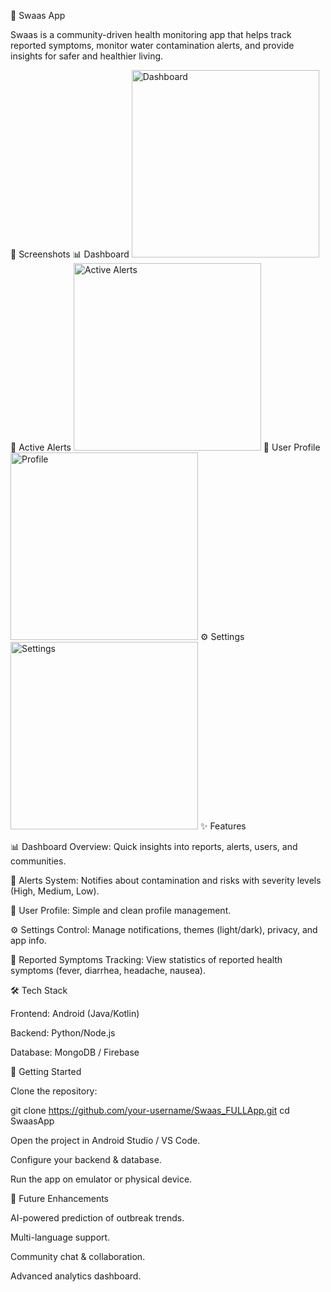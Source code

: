🌱 Swaas App

Swaas is a community-driven health monitoring app that helps track reported symptoms, monitor water contamination alerts, and provide insights for safer and healthier living.

📱 Screenshots
📊 Dashboard
<img src="![Uploading WhatsApp Image 2025-09-13 at 13.42.17_cea4f0f6.jpg…]()
" alt="Dashboard" width="300"/>
🚨 Active Alerts
<img src="IMG-20250913-WA0014.jpg" alt="Active Alerts" width="300"/>
👤 User Profile
<img src="IMG-20250913-WA0016.jpg" alt="Profile" width="300"/>
⚙️ Settings
<img src="IMG-20250913-WA0018.jpg" alt="Settings" width="300"/>
✨ Features

📊 Dashboard Overview: Quick insights into reports, alerts, users, and communities.

🚨 Alerts System: Notifies about contamination and risks with severity levels (High, Medium, Low).

👤 User Profile: Simple and clean profile management.

⚙️ Settings Control: Manage notifications, themes (light/dark), privacy, and app info.

🦠 Reported Symptoms Tracking: View statistics of reported health symptoms (fever, diarrhea, headache, nausea).

🛠️ Tech Stack

Frontend: Android (Java/Kotlin)

Backend: Python/Node.js

Database: MongoDB / Firebase

🚀 Getting Started

Clone the repository:

git clone https://github.com/your-username/Swaas_FULLApp.git
cd SwaasApp


Open the project in Android Studio / VS Code.

Configure your backend & database.

Run the app on emulator or physical device.

📌 Future Enhancements

AI-powered prediction of outbreak trends.

Multi-language support.

Community chat & collaboration.

Advanced analytics dashboard.
